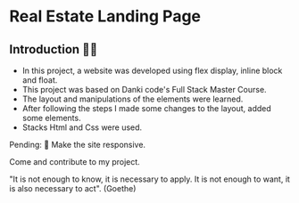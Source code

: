 # Real Estate Landing Page

## Introduction 🧑‍💻

* In this project, a website was developed using flex display, inline block and float.
* This project was based on Danki code's Full Stack Master Course.
* The layout and manipulations of the elements were learned.
* After following the steps I made some changes to the layout, added some elements.
* Stacks Html and Css were used.

Pending: 🚧
Make the site responsive.

Come and contribute to my project. 

"It is not enough to know, it is necessary to apply. It is not enough to want, it is also necessary to act". (Goethe)
